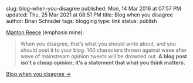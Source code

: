 slug: blog-when-you-disagree
published: Mon, 14 Mar 2016 at 07:57 PM
updated: Thu, 25 Mar 2021 at 08:51 PM
title: Blog when you disagree
author: Brian Schrader
tags: blogging
type: link
status: publish


[Manton Reece][mr] (emphasis mine):

> When you disagree, that’s what you should write about, and you should post it to your blog. 140 characters thrown against wave after wave of mainstream opinion tweets will be drowned out. **A blog post isn’t a cheap opinion; it’s a statement that what you think matters.**

[Blog when you disagree &#8594;][mr]

[mr]: http://www.manton.org/2016/03/blog-when-you-disagree.html
